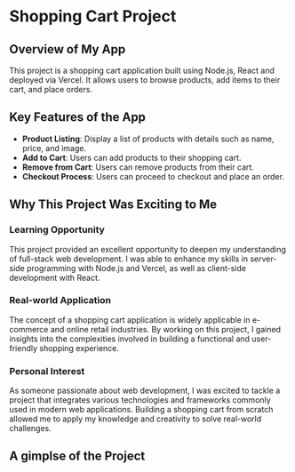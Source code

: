 # Shopping Cart Project

## Overview of My App

This project is a shopping cart application built using Node.js, React and deployed via Vercel. It allows users to browse products, add items to their cart, and place orders.

## Key Features of the App

- **Product Listing**: Display a list of products with details such as name, price, and image.
- **Add to Cart**: Users can add products to their shopping cart.
- **Remove from Cart**: Users can remove products from their cart.
- **Checkout Process**: Users can proceed to checkout and place an order.

## Why This Project Was Exciting to Me

### Learning Opportunity
This project provided an excellent opportunity to deepen my understanding of full-stack web development. I was able to enhance my skills in server-side programming with Node.js and Vercel, as well as client-side development with React.

### Real-world Application
The concept of a shopping cart application is widely applicable in e-commerce and online retail industries. By working on this project, I gained insights into the complexities involved in building a functional and user-friendly shopping experience.

### Personal Interest
As someone passionate about web development, I was excited to tackle a project that integrates various technologies and frameworks commonly used in modern web applications. Building a shopping cart from scratch allowed me to apply my knowledge and creativity to solve real-world challenges.

## A gimplse of the Project


